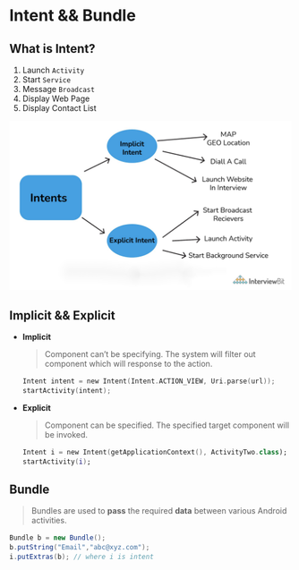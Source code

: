 # Intent && Bundle

## What is Intent?

1. Launch `Activity`
2. Start `Service`
3. Message `Broadcast`
4. Display Web Page
5. Display Contact List

![Untitled](Intent.png)

## Implicit && Explicit

- **Implicit**
    
    > Component can’t be specifying. The system will filter out component which will response to the action.
    > 
    
    ```kotlin
    Intent intent = new Intent(Intent.ACTION_VIEW, Uri.parse(url));
    startActivity(intent);
    ```
    
- **Explicit**
    
    > Component can be specified. The specified target component will be invoked.
    > 
    
    ```kotlin
    Intent i = new Intent(getApplicationContext(), ActivityTwo.class);
    startActivity(i);
    ```
    

## Bundle

> Bundles are used to **pass** the required **data** between various Android activities.
> 

```java
Bundle b = new Bundle();
b.putString("Email","abc@xyz.com");
i.putExtras(b); // where i is intent
```
